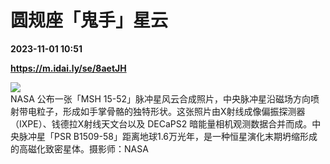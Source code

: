 # 圆规座「鬼手」星云

**2023-11-01 10:51**

**https://m.idai.ly/se/8aetJH**

![](http://pic.yupoo.com/fotomag/1c1eccc0/3495146d.jpg)  
NASA 公布一张「MSH 15-52」脉冲星风云合成照片，中央脉冲星沿磁场方向喷射带电粒子，形成如手掌骨骼的独特形状。这张照片由X射线成像偏振探测器（IXPE）、钱德拉X射线天文台以及 DECaPS2 暗能量相机观测数据合并而成。中央脉冲星「PSR B1509-58」距离地球1.6万光年，是一种恒星演化末期坍缩形成的高磁化致密星体。摄影师：NASA
